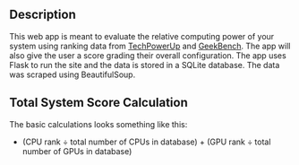 ## Description
This web app is meant to evaluate the relative computing power of your system using ranking data from [TechPowerUp](https://www.techpowerup.com/gpu-specs/) and [GeekBench](https://browser.geekbench.com/processor-benchmarks). The app will also give the user a score grading their overall configuration. The app uses Flask to run the site and the data is stored in a SQLite database. The data was scraped using BeautifulSoup.

## Total System Score Calculation
The basic calculations looks something like this:
- (CPU rank $\div$ total number of CPUs in database) + (GPU rank $\div$ total number of GPUs in database)
